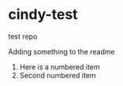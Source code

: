 # cindy-test
test repo 

Adding something to the readme

1. Here is a numbered item
2. Second numbered item
